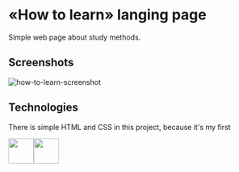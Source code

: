 
# «How to learn» langing page

Simple web page about study methods.
## Screenshots

![how-to-learn-screenshot](https://user-images.githubusercontent.com/67905360/174458805-1abb8252-aa4c-4f6a-8bb6-1327053a9824.png)

## Technologies
There is simple HTML and CSS in this project, because it's my first 

<img height="50" src="https://cdn.jsdelivr.net/gh/devicons/devicon/icons/html5/html5-original.svg" /><img height="50" src="https://cdn.jsdelivr.net/gh/devicons/devicon/icons/css3/css3-original.svg" />
